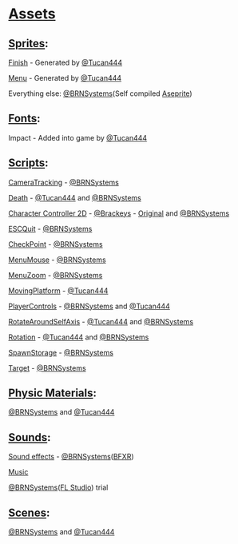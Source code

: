 # [Assets](https://github.com/BRNSystems/GeoJam2021/tree/master/Assets/)


## [Sprites](https://github.com/BRNSystems/GeoJam2021/tree/master/Sprites/):
[Finish](https://github.com/BRNSystems/GeoJam2021/tree/master/Sprites/Background/Finish.png) - Generated by [@Tucan444](https://github.com/Tucan444/)

[Menu](https://github.com/BRNSystems/GeoJam2021/tree/master/Sprites/Background/Menu.png) - Generated by [@Tucan444](https://github.com/Tucan444/) 

Everything else: [@BRNSystems](https://github.com/BRNSystems/)(Self compiled [Aseprite](https://www.aseprite.org/))


## [Fonts](https://github.com/BRNSystems/GeoJam2021/tree/master/Fonts/):

Impact - Added into game by [@Tucan444](https://github.com/Tucan444/)


## [Scripts](https://github.com/BRNSystems/GeoJam2021/tree/master/Assets/Scripts/):

[CameraTracking](https://github.com/BRNSystems/GeoJam2021/blob/master/Assets/Scripts/CameraTracking.cs) - [@BRNSystems](https://github.com/BRNSystems/)

[Death](https://github.com/BRNSystems/GeoJam2021/blob/master/Assets/Scripts/Death.cs) - [@Tucan444](https://github.com/Tucan444/) and [@BRNSystems](https://github.com/BRNSystems/)

[Character Controller 2D](https://github.com/BRNSystems/GeoJam2021/blob/master/Assets/Scripts/CharacterController2D.cs) -  [@Brackeys](https://github.com/Brackeys/) - [Original](https://github.com/Brackeys/2D-Character-Controller/blob/master/CharacterController2D.cs) and [@BRNSystems](https://github.com/BRNSystems/)

[ESCQuit](https://github.com/BRNSystems/GeoJam2021/blob/master/Assets/Scripts/ESCQuit.cs) - [@BRNSystems](https://github.com/BRNSystems/)

[CheckPoint](https://github.com/BRNSystems/GeoJam2021/blob/master/Assets/Scripts/Checkpoint.cs) - [@BRNSystems](https://github.com/BRNSystems/)

[MenuMouse](https://github.com/BRNSystems/GeoJam2021/blob/master/Assets/Scripts/MenuMouse.cs) - [@BRNSystems](https://github.com/BRNSystems/)

[MenuZoom](https://github.com/BRNSystems/GeoJam2021/blob/master/Assets/Scripts/MenuZoom.cs) - [@BRNSystems](https://github.com/BRNSystems/)

[MovingPlatform](https://github.com/BRNSystems/GeoJam2021/blob/master/Assets/Scripts/MovingPlatform.cs) - [@Tucan444](https://github.com/Tucan444/)

[PlayerControls](https://github.com/BRNSystems/GeoJam2021/blob/master/Assets/Scripts/PlayerControls.cs) - [@BRNSystems](https://github.com/BRNSystems/) and [@Tucan444](https://github.com/Tucan444/)

[RotateAroundSelfAxis](https://github.com/BRNSystems/GeoJam2021/blob/master/Assets/Scripts/RotateAroundSelfAxis.cs) - [@Tucan444](https://github.com/Tucan444/) and [@BRNSystems](https://github.com/BRNSystems/)

[Rotation](https://github.com/BRNSystems/GeoJam2021/blob/master/Assets/Scripts/Rotation.cs) - [@Tucan444](https://github.com/Tucan444/)          and [@BRNSystems](https://github.com/BRNSystems/)

[SpawnStorage](https://github.com/BRNSystems/GeoJam2021/blob/master/Assets/Scripts/SpawnStorage.cs) - [@BRNSystems](https://github.com/BRNSystems/)

[Target](https://github.com/BRNSystems/GeoJam2021/blob/master/Assets/Scripts/Target.cs) - [@BRNSystems](https://github.com/BRNSystems/)


## [Physic Materials](https://github.com/BRNSystems/GeoJam2021/tree/master/Physic_Materials/):

[@BRNSystems](https://github.com/BRNSystems/) and [@Tucan444](https://github.com/Tucan444/)


## [Sounds](https://github.com/BRNSystems/GeoJam2021/tree/master/Sounds):

[Sound effects](https://github.com/BRNSystems/GeoJam2021/tree/master/SFX/) - [@BRNSystems](https://github.com/BRNSystems/)([BFXR](https://www.bfxr.net/))


[Music](https://github.com/BRNSystems/GeoJam2021/tree/master/Music/)

[@BRNSystems](https://github.com/BRNSystems/)([FL Studio](https://www.image-line.com/fl-studio/)) trial


## [Scenes](https://github.com/BRNSystems/GeoJam2021/tree/master/Scenes/):

[@BRNSystems](https://github.com/BRNSystems/) and [@Tucan444](https://github.com/Tucan444/)
